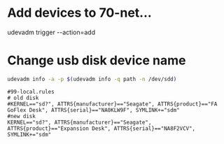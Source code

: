 # Add devices to 70-net...

udevadm trigger --action=add


# Change usb disk device name

```bash
udevadm info -a -p $(udevadm info -q path -n /dev/sdd)
```

```
#99-local.rules
# old disk
#KERNEL=="sd?", ATTRS{manufacturer}=="Seagate", ATTRS{product}=="FA GoFlex Desk", ATTRS{serial}=="NA0KLW9F", SYMLINK+="sdm"
#new disk
KERNEL=="sd?", ATTRS{manufacturer}=="Seagate", ATTRS{product}=="Expansion Desk", ATTRS{serial}=="NA8F2VCV", SYMLINK+="sdm"
```
